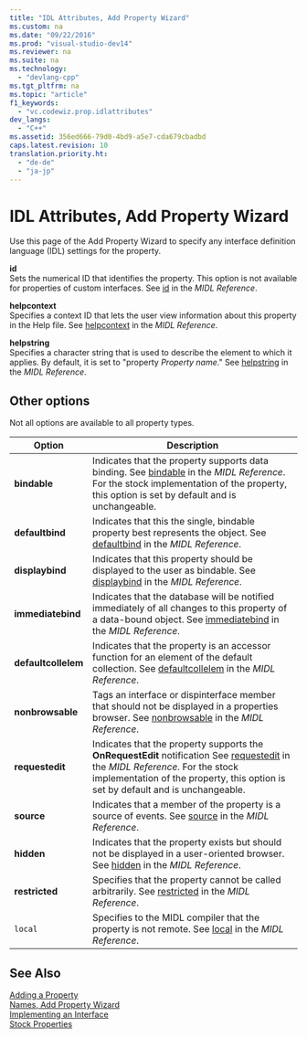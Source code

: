 ```yaml
---
title: "IDL Attributes, Add Property Wizard"
ms.custom: na
ms.date: "09/22/2016"
ms.prod: "visual-studio-dev14"
ms.reviewer: na
ms.suite: na
ms.technology: 
  - "devlang-cpp"
ms.tgt_pltfrm: na
ms.topic: "article"
f1_keywords: 
  - "vc.codewiz.prop.idlattributes"
dev_langs: 
  - "C++"
ms.assetid: 356ed666-79d0-4bd9-a5e7-cda679cbadbd
caps.latest.revision: 10
translation.priority.ht: 
  - "de-de"
  - "ja-jp"
---
```

# IDL Attributes, Add Property Wizard
Use this page of the Add Property Wizard to specify any interface definition language (IDL) settings for the property.  
  
 **id**  
 Sets the numerical ID that identifies the property. This option is not available for properties of custom interfaces. See [id](http://msdn.microsoft.com/library/windows/desktop/aa367040) in the *MIDL Reference*.  
  
 **helpcontext**  
 Specifies a context ID that lets the user view information about this property in the Help file. See [helpcontext](http://msdn.microsoft.com/library/windows/desktop/aa366851) in the *MIDL Reference*.  
  
 **helpstring**  
 Specifies a character string that is used to describe the element to which it applies. By default, it is set to "property *Property name*." See [helpstring](http://msdn.microsoft.com/library/windows/desktop/aa366856) in the *MIDL Reference*.  
  
## Other options  
 Not all options are available to all property types.  
  
|Option|Description|  
|------------|-----------------|  
|**bindable**|Indicates that the property supports data binding. See [bindable](http://msdn.microsoft.com/library/windows/desktop/aa366738) in the *MIDL Reference*. For the stock implementation of the property, this option is set by default and is unchangeable.|  
|**defaultbind**|Indicates that this the single, bindable property best represents the object. See [defaultbind](http://msdn.microsoft.com/library/windows/desktop/aa366790) in the *MIDL Reference*.|  
|**displaybind**|Indicates that this property should be displayed to the user as bindable. See [displaybind](http://msdn.microsoft.com/library/windows/desktop/aa366804) in the *MIDL Reference*.|  
|**immediatebind**|Indicates that the database will be notified immediately of all changes to this property of a data-bound object. See [immediatebind](http://msdn.microsoft.com/library/windows/desktop/aa367045) in the *MIDL Reference*.|  
|**defaultcollelem**|Indicates that the property is an accessor function for an element of the default collection. See [defaultcollelem](http://msdn.microsoft.com/library/windows/desktop/aa366792) in the *MIDL Reference*.|  
|**nonbrowsable**|Tags an interface or dispinterface member that should not be displayed in a properties browser. See [nonbrowsable](http://msdn.microsoft.com/library/windows/desktop/aa367117) in the *MIDL Reference*.|  
|**requestedit**|Indicates that the property supports the **OnRequestEdit** notification See [requestedit](http://msdn.microsoft.com/library/windows/desktop/aa367155) in the *MIDL Reference*. For the stock implementation of the property, this option is set by default and is unchangeable.|  
|**source**|Indicates that a member of the property is a source of events. See [source](http://msdn.microsoft.com/library/windows/desktop/aa367166) in the *MIDL Reference*.|  
|**hidden**|Indicates that the property exists but should not be displayed in a user-oriented browser. See [hidden](http://msdn.microsoft.com/library/windows/desktop/aa366861) in the *MIDL Reference*.|  
|**restricted**|Specifies that the property cannot be called arbitrarily. See [restricted](http://msdn.microsoft.com/library/windows/desktop/aa367157) in the *MIDL Reference*.|  
|`local`|Specifies to the MIDL compiler that the property is not remote. See [local](http://msdn.microsoft.com/library/windows/desktop/aa367071) in the *MIDL Reference*.|  
  
## See Also  
 [Adding a Property](../vs140/adding-a-property--visual-c---.md)   
 [Names, Add Property Wizard](../vs140/names--add-property-wizard.md)   
 [Implementing an Interface](../vs140/implementing-an-interface--visual-c---.md)   
 [Stock Properties](../vs140/stock-properties.md)
